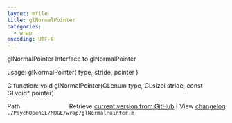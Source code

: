```yaml
---
layout: mfile
title: glNormalPointer
categories:
  - wrap
encoding: UTF-8
---
```


glNormalPointer  Interface to glNormalPointer

usage:  glNormalPointer( type, stride, pointer )

C function:  void glNormalPointer(GLenum type, GLsizei stride, const GLvoid\* pointer)


<div class="code_header" style="text-align:right;">
  <span style="float:left;">Path&nbsp;&nbsp;</span> <span class="counter">Retrieve <a href=
  "https://raw.github.com/Psychtoolbox-3/Psychtoolbox-3/beta/./PsychOpenGL/MOGL/wrap/glNormalPointer.m">current version from GitHub</a> | View <a href=
  "https://github.com/Psychtoolbox-3/Psychtoolbox-3/commits/beta/./PsychOpenGL/MOGL/wrap/glNormalPointer.m">changelog</a></span>
</div>
<div class="code">
  <code>./PsychOpenGL/MOGL/wrap/glNormalPointer.m</code>
</div>
